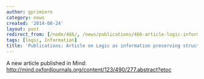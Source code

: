 ```yaml
---
author: gprimiero
category: news
created: '2014-08-24'
layout: post
redirect_from: [/node/466/, /news/publications/466-article-logic-information-preserving-structure/]
tags: [logic, Information]
title: 'Publications: Article on Logic as information preserving structure'
---
```

A new article published in Mind:
http://mind.oxfordjournals.org/content/123/490/277.abstract?etoc

